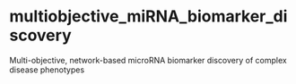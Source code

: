 # multiobjective_miRNA_biomarker_discovery
Multi-objective, network-based microRNA biomarker discovery of complex disease phenotypes 

